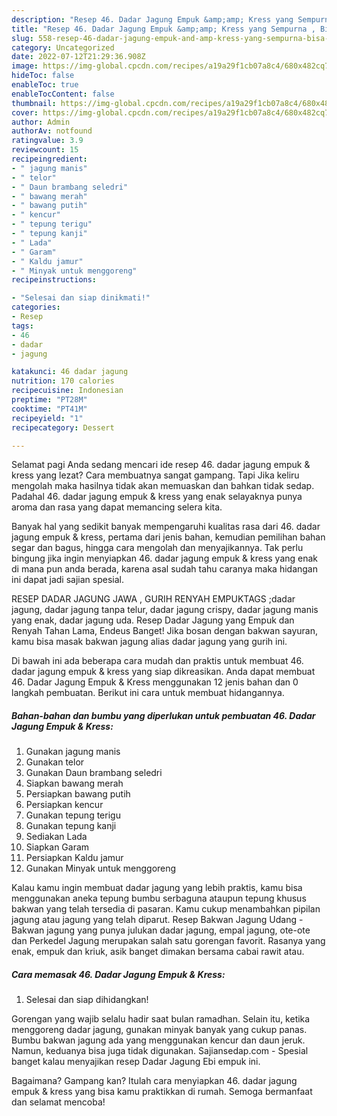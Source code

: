 ```yaml
---
description: "Resep 46. Dadar Jagung Empuk &amp;amp; Kress yang Sempurna , Bisa Manjain Lidah"
title: "Resep 46. Dadar Jagung Empuk &amp;amp; Kress yang Sempurna , Bisa Manjain Lidah"
slug: 558-resep-46-dadar-jagung-empuk-and-amp-kress-yang-sempurna-bisa-manjain-lidah
category: Uncategorized
date: 2022-07-12T21:29:36.908Z
image: https://img-global.cpcdn.com/recipes/a19a29f1cb07a8c4/680x482cq70/46-dadar-jagung-empuk-kress-foto-resep-utama.jpg
hideToc: false
enableToc: true
enableTocContent: false
thumbnail: https://img-global.cpcdn.com/recipes/a19a29f1cb07a8c4/680x482cq70/46-dadar-jagung-empuk-kress-foto-resep-utama.jpg
cover: https://img-global.cpcdn.com/recipes/a19a29f1cb07a8c4/680x482cq70/46-dadar-jagung-empuk-kress-foto-resep-utama.jpg
author: Admin
authorAv: notfound
ratingvalue: 3.9
reviewcount: 15
recipeingredient:
- " jagung manis"
- " telor"
- " Daun brambang seledri"
- " bawang merah"
- " bawang putih"
- " kencur"
- " tepung terigu"
- " tepung kanji"
- " Lada"
- " Garam"
- " Kaldu jamur"
- " Minyak untuk menggoreng"
recipeinstructions:

- "Selesai dan siap dinikmati!"
categories:
- Resep
tags:
- 46
- dadar
- jagung

katakunci: 46 dadar jagung 
nutrition: 170 calories
recipecuisine: Indonesian
preptime: "PT28M"
cooktime: "PT41M"
recipeyield: "1"
recipecategory: Dessert

---
```



Selamat pagi Anda sedang mencari ide resep 46. dadar jagung empuk &amp; kress yang lezat? Cara membuatnya sangat gampang. Tapi Jika keliru mengolah maka hasilnya tidak akan memuaskan dan bahkan tidak sedap. Padahal 46. dadar jagung empuk &amp; kress yang enak selayaknya punya aroma dan rasa yang dapat memancing selera kita.


Banyak hal yang sedikit banyak mempengaruhi kualitas rasa dari 46. dadar jagung empuk &amp; kress, pertama dari jenis bahan, kemudian pemilihan bahan segar dan bagus, hingga cara mengolah dan menyajikannya. Tak perlu bingung jika ingin menyiapkan 46. dadar jagung empuk &amp; kress yang enak di mana pun anda berada, karena asal sudah tahu caranya maka hidangan ini dapat jadi sajian spesial.

RESEP DADAR JAGUNG JAWA , GURIH RENYAH EMPUKTAGS ;dadar jagung, dadar jagung tanpa telur, dadar jagung crispy, dadar jagung manis yang enak, dadar jagung uda. Resep Dadar Jagung yang Empuk dan Renyah Tahan Lama, Endeus Banget! Jika bosan dengan bakwan sayuran, kamu bisa masak bakwan jagung alias dadar jagung yang gurih ini.


Di bawah ini ada beberapa cara mudah dan praktis untuk membuat 46. dadar jagung empuk &amp; kress yang siap dikreasikan. Anda dapat membuat 46. Dadar Jagung Empuk &amp; Kress menggunakan 12 jenis bahan dan 0 langkah pembuatan. Berikut ini cara untuk membuat hidangannya.

<!--inarticleads1-->

##### Bahan-bahan dan bumbu yang diperlukan untuk pembuatan 46. Dadar Jagung Empuk &amp; Kress:

1. Gunakan  jagung manis
1. Gunakan  telor
1. Gunakan  Daun brambang seledri
1. Siapkan  bawang merah
1. Persiapkan  bawang putih
1. Persiapkan  kencur
1. Gunakan  tepung terigu
1. Gunakan  tepung kanji
1. Sediakan  Lada
1. Siapkan  Garam
1. Persiapkan  Kaldu jamur
1. Gunakan  Minyak untuk menggoreng


Kalau kamu ingin membuat dadar jagung yang lebih praktis, kamu bisa menggunakan aneka tepung bumbu serbaguna ataupun tepung khusus bakwan yang telah tersedia di pasaran. Kamu cukup menambahkan pipilan jagung atau jagung yang telah diparut. Resep Bakwan Jagung Udang - Bakwan jagung yang punya julukan dadar jagung, empal jagung, ote-ote dan Perkedel Jagung merupakan salah satu gorengan favorit. Rasanya yang enak, empuk dan kriuk, asik banget dimakan bersama cabai rawit atau. 

<!--inarticleads2-->

##### Cara memasak 46. Dadar Jagung Empuk &amp; Kress:


1. Selesai dan siap dihidangkan!

Gorengan yang wajib selalu hadir saat bulan ramadhan. Selain itu, ketika menggoreng dadar jagung, gunakan minyak banyak yang cukup panas. Bumbu bakwan jagung ada yang menggunakan kencur dan daun jeruk. Namun, keduanya bisa juga tidak digunakan. Sajiansedap.com - Spesial banget kalau menyajikan resep Dadar Jagung Ebi empuk ini. 

Bagaimana? Gampang kan? Itulah cara menyiapkan 46. dadar jagung empuk &amp; kress yang bisa kamu praktikkan di rumah. Semoga bermanfaat dan selamat mencoba!
